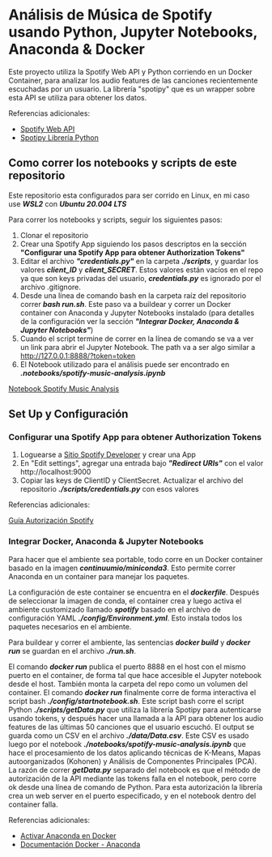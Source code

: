 # Análisis de Música de Spotify usando Python, Jupyter Notebooks, Anaconda & Docker

Este proyecto utiliza la Spotify Web API y Python corriendo en un Docker Container, para analizar los audio features de las canciones recientemente escuchadas por un usuario. La librería "spotipy" que es un wrapper sobre esta API se utiliza para obtener los datos.

Referencias adicionales:

- [Spotify Web API](https://developer.spotify.com/documentation/web-api/reference/)
- [Spotipy Librería Python](https://spotipy.readthedocs.io/)


## Como correr los notebooks y scripts de este repositorio
Este repositorio esta configurados para ser corrido en Linux, en mi caso use ***WSL2*** con ***Ubuntu 20.004 LTS***

Para correr los notebooks y scripts, seguir los siguientes pasos:

1. Clonar el repositorio
2. Crear una Spotify App siguiendo los pasos descriptos en la sección **"Configurar una Spotify App para obtener Authorization Tokens"**
3. Editar el archivo ***"credentials.py"*** en la carpeta ***./scripts***, y guardar los valores ***client_ID*** y ***client_SECRET***. Estos valores están vacíos en el repo ya que son keys privadas del usuario, ***credentials.py*** es ignorado por el archivo .gitignore.
4. Desde una línea de comando bash en la carpeta raíz del repositorio correr ***bash run.sh***. Este paso va a buildear y correr un Docker container con Anaconda y Jupyter Notebooks instalado (para detalles de la configuración ver la sección ***"Integrar Docker, Anaconda & Jupyter Notebooks"***)
5. Cuando el script termine de correr en la línea de comando se va a ver un link para abrir el Jupyter Notebook. The path va a ser algo similar a http://127.0.0.1:8888/?token=token
6. El Notebook utilizado para el análisis puede ser encontrado en ***.notebooks/spotify-music-analysis.ipynb***
  
  [Notebook Spotify Music Analysis](https://github.com/fseguior/spotify-music-analysis-in-python-docker/blob/main/notebooks/spotify-music-analysis.ipynb)

  
## Set Up y Configuración

### Configurar una Spotify App para obtener Authorization Tokens
1. Loguearse a [Sitio Spotify Developer](https://developer.spotify.com/dashboard/applications) y crear una App
2. En "Edit settings", agregar una entrada bajo ***"Redirect URIs"*** con el valor http://localhost:9000
3. Copiar las keys de ClientID y ClientSecret. Actualizar el archivo del repositorio ***./scripts/credentials.py*** con esos valores

Referencias adicionales:

[Guía Autorización Spotify](https://developer.spotify.com/documentation/general/guides/authorization-guide/)

### Integrar Docker, Anaconda & Jupyter Notebooks
Para hacer que el ambiente sea portable, todo corre en un Docker container basado en la imagen ***continuumio/miniconda3***. Esto permite correr Anaconda en un container para manejar los paquetes.

La configuración de este container se encuentra en el ***dockerfile***. Después de seleccionar la imagen de conda, el container crea y luego activa el ambiente customizado llamado ***spotify*** basado en el archivo de configuración YAML ***./config/Environment.yml***. Esto instala todos los paquetes necesarios en el ambiente.


Para buildear y correr el ambiente, las sentencias ***docker build*** y ***docker run*** se guardan en el archivo ***./run.sh***. 

El comando ***docker run*** publica el puerto 8888 en el host con el mismo puerto en el container, de forma tal que hace accesible el Jupyter notebook desde el host. También monta la carpeta del repo como un volumen del container. El comando ***docker run*** finalmente corre de forma interactiva el script bash ***./config/startnotebook.sh***. Este script bash corre el script Python ***./scripts/getData.py*** que utiliza la librería Spotipy para autenticarse usando tokens, y después hacer una llamada a la API para obtener los audio features de las últimas 50 canciones que el usuario escuchó. El output se guarda como un CSV en el archivo ***./data/Data.csv***. 
Este CSV es usado luego por el notebook ***./notebooks/spotify-music-analysis.ipynb*** que hace el procesamiento de los datos aplicando técnicas de K-Means, Mapas autoorganizados (Kohonen) y Análisis de Componentes Principales (PCA). La razón de correr ***getData.py*** separado del notebook es que el método de autorización de la API mediante las tokens falla en el notebook, pero corre ok desde una línea de comando de Python. Para esta autorización la librería crea un web server en el puerto especificado, y en el notebook dentro del container falla.

Referencias adicionales:

- [Activar Anaconda en Docker](https://pythonspeed.com/articles/activate-conda-dockerfile/)
- [Documentación Docker - Anaconda](https://docs.anaconda.com/anaconda/user-guide/tasks/docker/)
